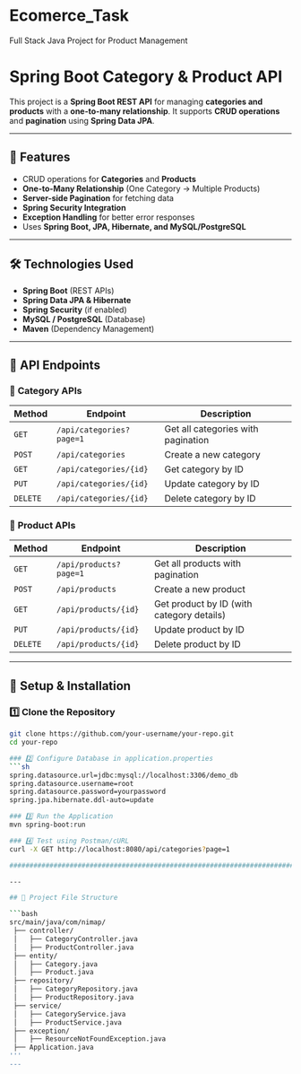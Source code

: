 # Ecomerce_Task
Full Stack Java Project for Product Management
# Spring Boot Category & Product API

This project is a **Spring Boot REST API** for managing **categories and products** with a **one-to-many relationship**. It supports **CRUD operations** and **pagination** using **Spring Data JPA**.

---

## 🚀 Features

- CRUD operations for **Categories** and **Products**
- **One-to-Many Relationship** (One Category → Multiple Products)
- **Server-side Pagination** for fetching data
- **Spring Security Integration**
- **Exception Handling** for better error responses
- Uses **Spring Boot, JPA, Hibernate, and MySQL/PostgreSQL**

---
## 🛠 Technologies Used

- **Spring Boot** (REST APIs)
- **Spring Data JPA & Hibernate**
- **Spring Security** (if enabled)
- **MySQL / PostgreSQL** (Database)
- **Maven** (Dependency Management)

---

## 📌 API Endpoints

### 📂 **Category APIs**

| Method   | Endpoint                 | Description                        |
| -------- | ------------------------ | ---------------------------------- |
| `GET`    | `/api/categories?page=1` | Get all categories with pagination |
| `POST`   | `/api/categories`        | Create a new category              |
| `GET`    | `/api/categories/{id}`   | Get category by ID                 |
| `PUT`    | `/api/categories/{id}`   | Update category by ID              |
| `DELETE` | `/api/categories/{id}`   | Delete category by ID              |

### 📂 **Product APIs**

| Method   | Endpoint               | Description                               |
| -------- | ---------------------- | ----------------------------------------- |
| `GET`    | `/api/products?page=1` | Get all products with pagination          |
| `POST`   | `/api/products`        | Create a new product                      |
| `GET`    | `/api/products/{id}`   | Get product by ID (with category details) |
| `PUT`    | `/api/products/{id}`   | Update product by ID                      |
| `DELETE` | `/api/products/{id}`   | Delete product by ID                      |

---

## 🔧 Setup & Installation

### 1️⃣ Clone the Repository

```sh
git clone https://github.com/your-username/your-repo.git
cd your-repo

### 2️⃣ Configure Database in application.properties
```sh
spring.datasource.url=jdbc:mysql://localhost:3306/demo_db
spring.datasource.username=root
spring.datasource.password=yourpassword
spring.jpa.hibernate.ddl-auto=update

### 3️⃣ Run the Application
mvn spring-boot:run

### 4️⃣ Test using Postman/cURL
curl -X GET http://localhost:8080/api/categories?page=1

#################################################################################################

---

## 📂 Project File Structure

```bash
src/main/java/com/nimap/
 ├── controller/
 │   ├── CategoryController.java
 │   ├── ProductController.java
 ├── entity/
 │   ├── Category.java
 │   ├── Product.java
 ├── repository/
 │   ├── CategoryRepository.java
 │   ├── ProductRepository.java
 ├── service/
 │   ├── CategoryService.java
 │   ├── ProductService.java
 ├── exception/
 │   ├── ResourceNotFoundException.java
 ├── Application.java
'''
---
